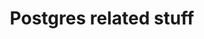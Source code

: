 ---
layout: posts_by_category
categories: postgres
title: "Postgres related stuff"
permalink: /category/postgres
---